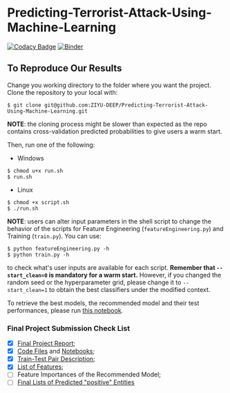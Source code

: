 # Predicting-Terrorist-Attack-Using-Machine-Learning

[![Codacy Badge](https://api.codacy.com/project/badge/Grade/0788aefc820741f8a08b4adea4235b96)](https://app.codacy.com/app/kunyuhe/Predicting-Terrorist-Attack-Using-Machine-Learning?utm_source=github.com&utm_medium=referral&utm_content=ZIYU-DEEP/Predicting-Terrorist-Attack-Using-Machine-Learning&utm_campaign=Badge_Grade_Dashboard) [![Binder](https://mybinder.org/badge_logo.svg)](https://mybinder.org/v2/gh/ZIYU-DEEP/Predicting-Terrorist-Attack-Using-Machine-Learning/master?filepath=%2Fnotebooks%2FEvaluate%20Best%20Models.ipynb)

## To Reproduce Our Results

Change you working directory to the folder where you want the project. Clone the repository to your local with:

```console
$ git clone git@github.com:ZIYU-DEEP/Predicting-Terrorist-Attack-Using-Machine-Learning.git
```



**NOTE**: the cloning process might be slower than expected as the repo contains cross-validation predicted probabilities to give users a warm start.



Then, run one of the following:

- Windows

```console
$ chmod u+x run.sh
$ run.sh
```

- Linux

```console
$ chmod +x script.sh
$ ./run.sh
```



**NOTE**: users can alter input parameters in the shell script to change the behavior of the scripts for Feature Engineering (`featureEngineering.py`) and Training (`train.py`). You can use:

```console
$ python featureEngineering.py -h
$ python train.py -h
```

to check what's user inputs are available for each script. **Remember that `--start_clean=0` is mandatory for a warm start.** However, if you changed the random seed or the hyperparameter grid, please change it to `--start_clean=1` to obtain the best classifiers under the modified context. 



To retrieve the best models, the recommended model and their test performances, please run [this notebook](https://hub.gke.mybinder.org/user/ziyu-deep-predi-achine-learning-elswzdv1/notebooks/notebooks/Evaluate%20Best%20Models.ipynb).



### Final Project Submission Check List

- [x] [Final Project Report](<https://github.com/ZIYU-DEEP/Predicting-Terrorist-Attack-Using-Machine-Learning/blob/master/Predicting_Future_Terrorist_Attacks_with_State_of_Art_Machine_Learning_Techniques.pdf>);
- [x] [Code Files](<https://github.com/ZIYU-DEEP/Predicting-Terrorist-Attack-Using-Machine-Learning/tree/master/codes>) and [Notebooks](<https://github.com/ZIYU-DEEP/Predicting-Terrorist-Attack-Using-Machine-Learning/tree/master/notebooks>);
- [x] [Train-Test Pair Description](https://github.com/ZIYU-DEEP/Predicting-Terrorist-Attack-Using-Machine-Learning/blob/master/data/train%20test%20sets/train_test_sets_desc.PNG);
- [x] [List of Features](https://github.com/ZIYU-DEEP/Predicting-Terrorist-Attack-Using-Machine-Learning/blob/master/processed_data/supervised_learning/List%20of%20Features.csv);
- [ ] Feature Importances of the Recommended Model;
- [ ] [Final Lists of Predicted "positive" Entities](https://github.com/ZIYU-DEEP/Predicting-Terrorist-Attack-Using-Machine-Learning/tree/master/evaluations/best%20models/predictions/invervention_lists)

